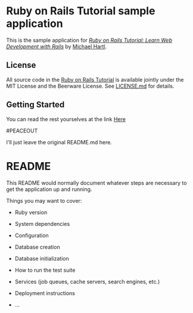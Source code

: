 # Ruby on Rails Tutorial sample application

This is the sample application for
[*Ruby on Rails Tutorial:
Learn Web Development with Rails*](http://www.railstutorial.org/)
by [Michael Hartl](http://michaelhartl.com/).

## License

All source code in the [Ruby on Rails Tutorial](http://railstutorial.org/)
is available jointly under the MIT License and the Beerware License. See [LICENSE.md](LICENSE.md) for details.

## Getting Started

You can read the rest yourselves at the link [Here](http://railstutorial.org/book/static_pages#code-sample_app_readme)

#PEACEOUT


I'll just leave the original README.md here.

# README

This README would normally document whatever steps are necessary to get the
application up and running.

Things you may want to cover:

* Ruby version

* System dependencies

* Configuration

* Database creation

* Database initialization

* How to run the test suite

* Services (job queues, cache servers, search engines, etc.)

* Deployment instructions

* ...
